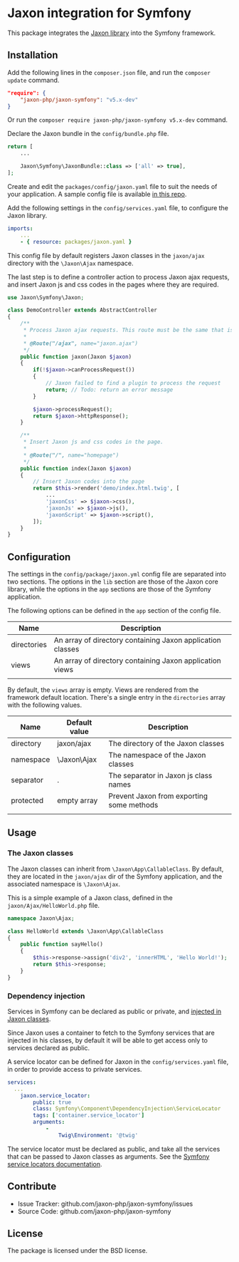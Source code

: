 Jaxon integration for Symfony
=============================

This package integrates the [Jaxon library](https://github.com/jaxon-php/jaxon-core) into the Symfony framework.

Installation
------------

Add the following lines in the `composer.json` file, and run the `composer update` command.

```json
"require": {
    "jaxon-php/jaxon-symfony": "v5.x-dev"
}
```

Or run the `composer require jaxon-php/jaxon-symfony v5.x-dev` command.

Declare the Jaxon bundle in the `config/bundle.php` file.

```php
return [
    ...

    Jaxon\Symfony\JaxonBundle::class => ['all' => true],
];
```

Create and edit the `packages/config/jaxon.yaml` file to suit the needs of your application.
A sample config file is available [in this repo](https://github.com/jaxon-php/jaxon-symfony/blob/master/config/jaxon.yaml).

Add the following settings in the `config/services.yaml` file, to configure the Jaxon library.

```yaml
imports:
    ...
    - { resource: packages/jaxon.yaml }
```

This config file by default registers Jaxon classes in the `jaxon/ajax` directory with the `\Jaxon\Ajax` namespace.

The last step is to define a controller action to process Jaxon ajax requests, and insert Jaxon js and css codes in the pages where they are required.

```php
use Jaxon\Symfony\Jaxon;

class DemoController extends AbstractController
{
    /**
     * Process Jaxon ajax requests. This route must be the same that is set in the Jaxon config.
     *
     * @Route("/ajax", name="jaxon.ajax")
     */
    public function jaxon(Jaxon $jaxon)
    {
        if(!$jaxon->canProcessRequest())
        {
            // Jaxon failed to find a plugin to process the request
            return; // Todo: return an error message
        }

        $jaxon->processRequest();
        return $jaxon->httpResponse();
    }

    /**
     * Insert Jaxon js and css codes in the page.
     *
     * @Route("/", name="homepage")
     */
    public function index(Jaxon $jaxon)
    {
        // Insert Jaxon codes into the page
        return $this->render('demo/index.html.twig', [
            ...
            'jaxonCss' => $jaxon->css(),
            'jaxonJs' => $jaxon->js(),
            'jaxonScript' => $jaxon->script(),
        ]);
    }
}
```

Configuration
------------

The settings in the `config/package/jaxon.yml` config file are separated into two sections.
The options in the `lib` section are those of the Jaxon core library, while the options in the `app` sections are those of the Symfony application.

The following options can be defined in the `app` section of the config file.

| Name | Description |
|------|---------------|
| directories | An array of directory containing Jaxon application classes |
| views   | An array of directory containing Jaxon application views |
| | | |

By default, the `views` array is empty. Views are rendered from the framework default location.
There's a single entry in the `directories` array with the following values.

| Name | Default value | Description                               |
|------|---------------|-------------------------------------------|
| directory | jaxon/ajax    | The directory of the Jaxon classes        |
| namespace | \Jaxon\Ajax   | The namespace of the Jaxon classes        |
| separator | .             | The separator in Jaxon js class names     |
| protected | empty array   | Prevent Jaxon from exporting some methods |
| |               |                                           |

Usage
-----

### The Jaxon classes

The Jaxon classes can inherit from `\Jaxon\App\CallableClass`.
By default, they are located in the `jaxon/ajax` dir of the Symfony application, and the associated namespace is `\Jaxon\Ajax`.

This is a simple example of a Jaxon class, defined in the `jaxon/Ajax/HelloWorld.php` file.

```php
namespace Jaxon\Ajax;

class HelloWorld extends \Jaxon\App\CallableClass
{
    public function sayHello()
    {
        $this->response->assign('div2', 'innerHTML', 'Hello World!');
        return $this->response;
    }
}
```

### Dependency injection

Services in Symfony can be declared as public or private, and [injected in Jaxon classes](https://www.jaxon-php.org/docs/v3x/advanced/dependency-injection.html).

Since Jaxon uses a container to fetch to the Symfony services that are injected in his classes, by default it will be able to get access only to services declared as public.

A service locator can be defined for Jaxon in the `config/services.yaml` file, in order to provide access to private services.

```yaml
services:
  ...
    jaxon.service_locator:
        public: true
        class: Symfony\Component\DependencyInjection\ServiceLocator
        tags: ['container.service_locator']
        arguments:
            -
                Twig\Environment: '@twig'
```

The service locator must be declared as public, and take all the services that can be passed to Jaxon classes as arguments.
See the [Symfony service locators documentation](https://symfony.com/doc/4.4/service_container/service_subscribers_locators.html).

Contribute
----------

- Issue Tracker: github.com/jaxon-php/jaxon-symfony/issues
- Source Code: github.com/jaxon-php/jaxon-symfony

License
-------

The package is licensed under the BSD license.
